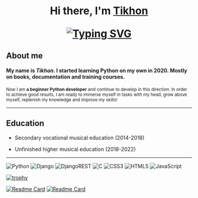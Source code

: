 <h1 align="center">Hi there, I'm <a href="#" target="_blank">Tikhon</a> 

<!-- <h3 align="center">Novice developer from Moscow 🇷🇺</h3> -->

[![Typing SVG](https://readme-typing-svg.herokuapp.com?font=Markdown+Font+&size=25&pause=1000&color=808080&center=true&vCenter=true&multiline=true&width=435&lines=Beginner+programmer)](https://git.io/typing-svg)
  
## About me
#### My name is *Tikhon*. I started learning Python on my own in 2020. Mostly on books, documentation and training courses.
<sup>Now I am **a beginner Python developer** and continue to develop in this direction. In order to achieve good results, I am ready to immerse myself in tasks with my head, grow above myself, replenish my knowledge and improve my skills! </sup>
<hr>
  
## Education
  - Secondary vocational musical education (2014-2018)
  
  - Unfinished higher musical education (2018-2022)

<!-- ## Skills / Knowledge
  - Read books:
    - First book -->
  
<hr>
  


<!-- ## About me
#### My name is *Tikhon*. I started learning Python on my own in 2020. Mostly on books, documentation and training courses.

<sup>Now I am **a beginner Python developer** and continue to develop in this direction. In order to achieve good results, I am ready to immerse myself in tasks with my head, grow above myself, replenish my knowledge and improve my skills! </sup>
<hr> -->

<div style="display: inline">
<image src="https://img.shields.io/badge/python-3670A0?style=for-the-badge&logo=python&logoColor=ffdd54" alt="Python">
<image src="https://img.shields.io/badge/django-%23092E20.svg?style=for-the-badge&logo=django&logoColor=white" alt="Django">
<image src="https://img.shields.io/badge/DJANGO-REST-ff1709?style=for-the-badge&logo=django&logoColor=white&color=ff1709&labelColor=gray" alt="DjangoREST">
<image src="https://img.shields.io/badge/c-%2300599C.svg?style=for-the-badge&logo=c&logoColor=white" alt="C">
<image src="https://img.shields.io/badge/css3-%231572B6.svg?style=for-the-badge&logo=css3&logoColor=white" alt="CSS3">
<image src="https://img.shields.io/badge/html5-%23E34F26.svg?style=for-the-badge&logo=html5&logoColor=white" alt="HTML5">
<image src="https://img.shields.io/badge/javascript-%23323330.svg?style=for-the-badge&logo=javascript&logoColor=%23F7DF1E" alt="JavaScript">
  
</div>

[![trophy](https://github-profile-trophy.vercel.app/?username=Tixon-noxit)](https://github.com/ryo-ma/github-profile-trophy)

[![Readme Card](https://github-readme-stats.vercel.app/api/pin/?username=Tixon-noxit&repo=LockerBox)](https://github.com/anuraghazra/github-readme-stats)
[![Readme Card](https://github-readme-stats.vercel.app/api/pin/?username=Tixon-noxit&repo=Sait_designer_portfolio)](https://github.com/anuraghazra/github-readme-stats)
  
